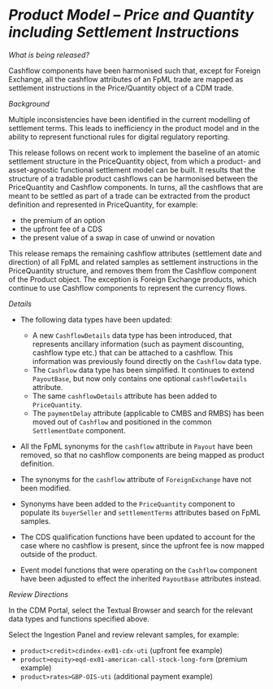 # *Product Model – Price and Quantity including Settlement Instructions*

_What is being released?_

Cashflow components have been harmonised such that, except for Foreign Exchange, all the cashflow attributes of an FpML trade are mapped as settlement instructions in the Price/Quantity object of a CDM trade.

_Background_

Multiple inconsistencies have been identified in the current modelling of settlement terms. This leads to inefficiency in the product model and in the ability to represent functional rules for digital regulatory reporting.

This release follows on recent work to implement the baseline of an atomic settlement structure in the PriceQuantity object, from which a product- and asset-agnostic functional settlement model can be built. It results that the structure of a tradable product cashflows can be harmonised between the PriceQuantity and Cashflow components. In turns, all the cashflows that are meant to be settled as part of a trade can be extracted from the product definition and represented in PriceQuantity, for example:

- the premium of an option
- the upfront fee of a CDS
- the present value of a swap in case of unwind or novation

This release remaps the remaining cashflow attributes (settlement date and direction) of all FpML and related samples as settlement instructions in the PriceQuantity structure, and removes them from the Cashflow component of the Product object. The exception is Foreign Exchange products, which continue to use Cashflow components to represent the currency flows.

_Details_

- The following data types have been updated:

  - A new `CashflowDetails` data type has been introduced, that represents ancillary information (such as payment discounting, cashflow type etc.) that can be attached to a cashflow. This information was previously found directly on the `Cashflow` data type.
  - The `Cashflow` data type has been simplified. It continues to extend `PayoutBase`, but now only contains one optional `cashflowDetails` attribute.
  - The same `cashflowDetails` attribute has been added to `PriceQuantity`.
  - The `paymentDelay` attribute (applicable to CMBS and RMBS) has been moved out of `Cashflow` and positioned in the common `SettlementDate` component.

- All the FpML synonyms for the `cashflow` attribute in `Payout` have been removed, so that no cashflow components are being mapped as product definition.
- The synonyms for the `cashflow` attribute of `ForeignExchange` have not been modified.
- Synonyms have been added to the `PriceQuantity` component to populate its `buyerSeller` and `settlementTerms` attributes based on FpML samples.
- The CDS qualification functions have been updated to account for the case where no cashflow is present, since the upfront fee is now mapped outside of the product.
- Event model functions that were operating on the `Cashflow` component have been adjusted to effect the inherited `PayoutBase` attributes instead.

_Review Directions_

In the CDM Portal, select the Textual Browser and search for the relevant data types and functions specified above.

Select the Ingestion Panel and review relevant samples, for example:

- `product>credit>cdindex-ex01-cdx-uti` (upfront fee example)
- `product>equity>eqd-ex01-american-call-stock-long-form` (premium example)
- `product>rates>GBP-OIS-uti` (additional payment example)
